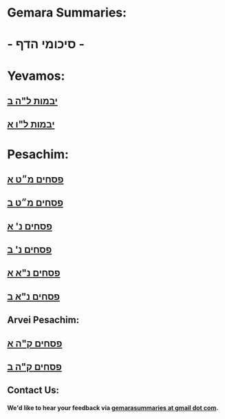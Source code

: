 # Gemara Summaries:
# - סיכומי הדף -

# Yevamos:
## [יבמות ל"ה ב](https://docs.google.com/document/d/1ll9CsaWwU8MhGOZyHTqgOXGlvkpGPFGe5xu6ntwDh5Y/edit?usp=sharing)
## [יבמות ל"ו א](https://docs.google.com/document/d/1opRJWt829dS3Iv2jGEw_MP9pIpQm67qcQTZ6UrvwKZs/edit?usp=sharing)
# Pesachim:
## [פסחים מ״ט א](https://docs.google.com/document/d/1x3O45MN_GetfurPKtvoxd2aGIDIWdzHmWifTyag8swk/edit?usp=sharing)
## [פסחים מ״ט ב](https://docs.google.com/document/d/1sh7YviS2NNb7aRivCZyAIPEJ1sUeWjSzu5Bd7dnt9uU/edit?usp=sharing)
## [פסחים נ' א](https://docs.google.com/document/d/1EvumEb9Ks6pIBEI0q78saBUhJLYoKAid8w7a-LUpQJc/edit?usp=sharing)
## [פסחים נ' ב](https://docs.google.com/document/d/1QgLmHWVeRfoxFXY_wo2TuCNbYh0c-PW-z_5h7Bypzpk/edit?usp=sharing)
## [פסחים נ"א א](https://docs.google.com/document/d/1WDcOeCZ43_sbcQz2T1W-JZemW76lB_zjxX4vPCmWd5g/edit?usp=sharing)
## [פסחים נ"א ב](https://docs.google.com/document/d/1o78_K3IfRF5nITB4yL4d24ZyHlwfdu7Cj3LEOU2U17g/edit?usp=sharing)

## Arvei Pesachim:
## [פסחים ק"ה א](https://docs.google.com/document/d/1MJbvj7o8PAV29i_vN0ZtOadBX80ZCU4jx-tuef_1eeo/edit?usp=sharing)
## [פסחים ק"ה ב](https://docs.google.com/document/d/14tmyu-EkiYmf-c-bJrs-3kmB6ug6oXLfSZJHMHVrbx4/edit?usp=sharing)

## Contact Us:
#### We'd like to hear your feedback via [gemarasummaries at gmail dot com](gemarasummaries@gmail.com).
